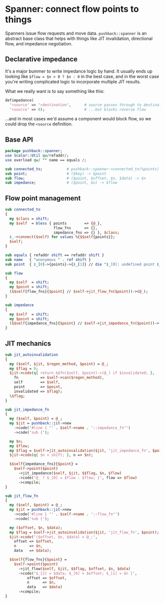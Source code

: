 # Spanner: connect flow points to things
Spanners issue flow requests and move data. `pushback::spanner` is an abstract
base class that helps with things like JIT invalidation, directional flow, and
impedance negotiation.


## Declarative impedance
It's a major bummer to write impedance logic by hand. It usually ends up looking
like `$flow = $n > 0 ? $n : 0` in the best case, and in the worst case you're
writing complicated logic to incorporate multiple JIT results.

What we really want is to say something like this:

```pl
defimpedance(
  '>source' => '>destination',      # source passes through to destination
  '<source' => 0);                  # ...but blocks reverse flow
```

...and in most cases we'd assume a component would block flow, so we could drop
the `<source` definition.


## Base API
```perl
package pushback::spanner;
use Scalar::Util qw/refaddr/;
use overload qw/ "" name == equals /;

sub connected_to;           # pushback::spanner->connected_to(%points)
sub point;                  # ($key) -> $point
sub flow;                   # ($point, $offset, $n, $data) -> $n
sub impedance;              # ($point, $n) -> $flow
```


## Flow point management
```perl
sub connected_to
{
  my $class = shift;
  my $self  = bless { points        => {@_},
                      flow_fns      => {},
                      impedance_fns => {} }, $class;
  $_->connect($self) for values %{$$self{points}};
  $self;
}

sub equals { refaddr shift == refaddr shift }
sub name   { "anonymous " . ref shift }
sub point  { $_[0]->{points}->{$_[1]} // die "$_[0]: undefined point $_[1]" }

sub flow
{
  my $self  = shift;
  my $point = shift;
  ($$self{flow_fns}{$point} // $self->jit_flow_fn($point))->(@_);
}

sub impedance
{
  my $self  = shift;
  my $point = shift;
  ($$self{impedance_fns}{$point} // $self->jit_impedance_fn($point))->(@_);
}
```


## JIT mechanics
```perl
sub jit_autoinvalidation
{
  my ($self, $jit, $regen_method, $point) = @_;
  my $flag = 0;
  $jit->code(q{ return &$fn($self, $point)->(@_) if $invalidated; },
    fn          => $self->can($regen_method),
    self        => $self,
    point       => $point,
    invalidated => $flag);
  \$flag;
}

sub jit_impedance_fn
{
  my ($self, $point) = @_;
  my $jit = pushback::jit->new
    ->code('#line 1 "' . $self->name . '::impedance_fn"')
    ->code('sub {');

  my $n;
  my $flow;
  my $flag = $self->jit_autoinvalidation($jit, 'jit_impedance_fn', $point);
  $jit->code(q{ $n = shift; }, n => $n);

  $$self{impedance_fns}{$point} =
    $self->point($point)
      ->jit_impedance($self, $jit, $$flag, $n, $flow)
      ->code('@_ ? $_[0] = $flow : $flow; }', flow => $flow)
      ->compile;
}

sub jit_flow_fn
{
  my ($self, $point) = @_;
  my $jit = pushback::jit->new
    ->code('#line 1 "' . $self->name . '::flow_fn"')
    ->code('sub {');

  my ($offset, $n, $data);
  my $flag = $self->jit_autoinvalidation($jit, 'jit_flow_fn', $point);
  $jit->code('($offset, $n, $data) = @_;',
    offset => $offset,
    n      => $n,
    data   => $data);

  $$self{flow_fns}{$point} =
    $self->point($point)
      ->jit_flow($self, $jit, $$flag, $offset, $n, $data)
      ->code('$_[2] = $data; $_[0] = $offset; $_[1] = $n }',
          offset => $offset,
          n      => $n,
          data   => $data)
      ->compile;
}
```

